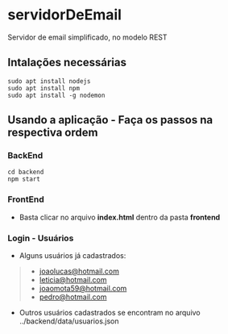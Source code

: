 # servidorDeEmail
Servidor de email simplificado, no modelo REST

## Intalações necessárias

```shell
sudo apt install nodejs
sudo apt install npm
sudo apt install -g nodemon
```

## Usando a aplicação - Faça os passos na respectiva ordem

### BackEnd
```shell
cd backend
npm start
```

### FrontEnd
* Basta clicar no arquivo **index.html** dentro da pasta **frontend**


### Login - Usuários
* Alguns usuários já cadastrados:
> * joaolucas@hotmail.com
> * leticia@hotmail.com
> * joaomota59@hotmail.com
> * pedro@hotmail.com
* Outros usuários cadastrados se encontram no arquivo ../backend/data/usuarios.json
